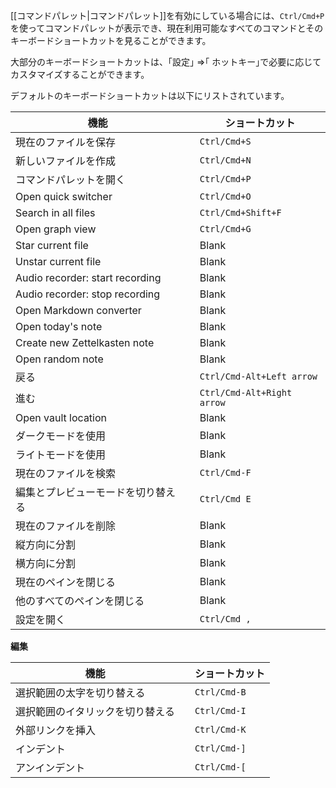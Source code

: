 [[コマンドパレット|コマンドパレット]]を有効にしている場合には、`Ctrl/Cmd+P`を使ってコマンドパレットが表示でき、現在利用可能なすべてのコマンドとそのキーボードショートカットを見ることができます。

大部分のキーボードショートカットは、｢設定｣ =>｢ ホットキー｣で必要に応じてカスタマイズすることができます。

デフォルトのキーボードショートカットは以下にリストされています。

機能                        |   | ショートカット          
------------------------------- | - | ------------------
現在のファイルを保存               |   | `Ctrl/Cmd+S`      
新しいファイルを作成                 |   | `Ctrl/Cmd+N`      
コマンドパレットを開く           |   | `Ctrl/Cmd+P`      
Open quick switcher             |   | `Ctrl/Cmd+O`      
Search in all files             |   | `Ctrl/Cmd+Shift+F`
Open graph view                 |   | `Ctrl/Cmd+G`      
Star current file               |   | Blank             
Unstar current file             |   | Blank             
Audio recorder: start recording |   | Blank             
Audio recorder: stop recording  |   | Blank             
Open Markdown converter         |   | Blank             
Open today's note               |   | Blank             
Create new Zettelkasten note    |   | Blank             
Open random note                |   | Blank             
戻る                   |   | `Ctrl/Cmd-Alt+Left arrow`  
進む                |   | `Ctrl/Cmd-Alt+Right arrow`  
Open vault location             |   | Blank             
ダークモードを使用                   |   | Blank             
ライトモードを使用                  |   | Blank             
現在のファイルを検索             |   | `Ctrl/Cmd-F`      
編集とプレビューモードを切り替える        |   | `Ctrl/Cmd E`      
現在のファイルを削除             |   | Blank             
縦方向に分割                  |   | Blank             
横方向に分割                |   | Blank             
現在のペインを閉じる               |   | Blank             
他のすべてのペインを閉じる           |   | Blank             
設定を開く                   |   | `Ctrl/Cmd ,`      

**編集**

機能             |   | ショートカット    
-------------------- | - | ------------
選択範囲の太字を切り替える   |   | `Ctrl/Cmd-B` 
選択範囲のイタリックを切り替える |   | `Ctrl/Cmd-I`
外部リンクを挿入 |   | `Ctrl/Cmd-K`
インデント               |   | `Ctrl/Cmd-]`
アンインデント             |   | `Ctrl/Cmd-[`